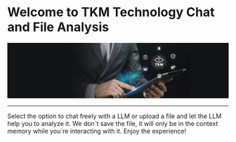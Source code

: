 # Welcome to TKM Technology Chat and File Analysis

![TKM Technology](public/PORTADA.jpg)

---
Select the option to chat freely with a LLM or upload a file and let the LLM help you to analyze it.  We don´t save the file, it will only be in the context memory while you´re interacting with it.    Enjoy the experience!